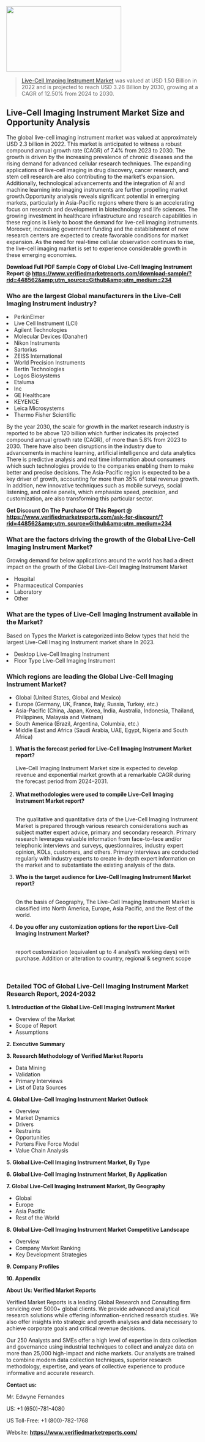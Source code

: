 
<img src="https://ffe5etoiles.com/wp-content/uploads/2024/12/MST1-300x171.png" alt="" width="300" height="171" class="alignnone size-medium wp-image-20088" /><blockquote><p><p><a href="https://www.verifiedmarketreports.com/download-sample/?rid=448562&utm_source=Github&utm_medium=234" target="_blank">Live-Cell Imaging Instrument Market</a> was valued at USD 1.50 Billion in 2022 and is projected to reach USD 3.26 Billion by 2030, growing at a CAGR of 12.50% from 2024 to 2030.</p></blockquote><p><h2>Live-Cell Imaging Instrument Market Size and Opportunity Analysis</h2>The global live-cell imaging instrument market was valued at approximately USD 2.3 billion in 2022. This market is anticipated to witness a robust compound annual growth rate (CAGR) of 7.4% from 2023 to 2030. The growth is driven by the increasing prevalence of chronic diseases and the rising demand for advanced cellular research techniques. The expanding applications of live-cell imaging in drug discovery, cancer research, and stem cell research are also contributing to the market's expansion. Additionally, technological advancements and the integration of AI and machine learning into imaging instruments are further propelling market growth.Opportunity analysis reveals significant potential in emerging markets, particularly in Asia-Pacific regions where there is an accelerating focus on research and development in biotechnology and life sciences. The growing investment in healthcare infrastructure and research capabilities in these regions is likely to boost the demand for live-cell imaging instruments. Moreover, increasing government funding and the establishment of new research centers are expected to create favorable conditions for market expansion. As the need for real-time cellular observation continues to rise, the live-cell imaging market is set to experience considerable growth in these emerging economies.</p><p class=""><strong>Download Full PDF Sample Copy of Global Live-Cell Imaging Instrument Report @ <a href="https://www.verifiedmarketreports.com/download-sample/?rid=448562&amp;utm_source=Github&amp;utm_medium=234" target="_blank">https://www.verifiedmarketreports.com/download-sample/?rid=448562&amp;utm_source=Github&amp;utm_medium=234</a></strong></p><h3 id="" class="">Who are the largest Global manufacturers in the Live-Cell Imaging Instrument industry?</h3><p><li>PerkinElmer</li><li> Live Cell Instrument (LCI)</li><li> Agilent Technologies</li><li> Molecular Devices (Danaher)</li><li> Nikon Instruments</li><li> Sartorius</li><li> ZEISS International</li><li> World Precision Instruments</li><li> Bertin Technologies</li><li> Logos Biosystems</li><li> Etaluma</li><li> Inc</li><li> GE Healthcare</li><li> KEYENCE</li><li> Leica Microsystems</li><li> Thermo Fisher Scientific</li></p><div class=""><div class="" dir="" data-message-author-role="" data-message-id="" data-message-model-slug=""><div class=""><div class=""><div class=""><div class="" dir="" data-message-author-role="" data-message-id="" data-message-model-slug=""><div class=""><div class=""><p>By the year 2030, the scale for growth in the market research industry is reported to be above 120 billion which further indicates its projected compound annual growth rate (CAGR), of more than 5.8% from 2023 to 2030. There have also been disruptions in the industry due to advancements in machine learning, artificial intelligence and data analytics There is predictive analysis and real time information about consumers which such technologies provide to the companies enabling them to make better and precise decisions. The Asia-Pacific region is expected to be a key driver of growth, accounting for more than 35% of total revenue growth. In addition, new innovative techniques such as mobile surveys, social listening, and online panels, which emphasize speed, precision, and customization, are also transforming this particular sector.</p><p><strong>Get Discount On The Purchase Of This Report @&nbsp; <a href="https://www.verifiedmarketreports.com/ask-for-discount/?rid=448562&amp;utm_source=Github&amp;utm_medium=234" target="_blank">https://www.verifiedmarketreports.com/ask-for-discount/?rid=448562&amp;utm_source=Github&amp;utm_medium=234</a></strong></p></div></div></div></div></div></div></div></div><h3 id="" class="">What are the factors driving the growth of the Global Live-Cell Imaging Instrument Market?</h3><p id="" class="">Growing demand for below applications around the world has had a direct impact on the growth of the Global Live-Cell Imaging Instrument Market</p><p id="" class=""><li>Hospital</li><li> Pharmaceutical Companies</li><li> Laboratory</li><li> Other</li></p><h3 id="" class="">What are the types of Live-Cell Imaging Instrument available in the Market?</h3><p id="" class="">Based on Types the Market is categorized into Below types that held the largest Live-Cell Imaging Instrument market share In 2023.</p><p id="" class=""><li>Desktop Live-Cell Imaging Instrument</li><li> Floor Type Live-Cell Imaging Instrument</li></p><h3 id="" class="">Which regions are leading the Global Live-Cell Imaging Instrument Market?</h3><ul><li>Global (United States, Global and Mexico)</li><li>Europe (Germany, UK, France, Italy, Russia, Turkey, etc.)</li><li>Asia-Pacific (China, Japan, Korea, India, Australia, Indonesia, Thailand, Philippines, Malaysia and Vietnam)</li><li>South America (Brazil, Argentina, Columbia, etc.)</li><li>Middle East and Africa (Saudi Arabia, UAE, Egypt, Nigeria and South Africa)</li></ul><p><ol><li><strong>What is the forecast period for Live-Cell Imaging Instrument Market report?<br /></strong><br /><span data-sheets-root="1" data-sheets-value="{&quot;1&quot;:2,&quot;2&quot;:&quot;XXXX size is expected to develop revenue and exponential market growth at a remarkable CAGR during the forecast period from 2024&ndash;2030.&quot;}" data-sheets-userformat="{&quot;2&quot;:12674,&quot;4&quot;:{&quot;1&quot;:2,&quot;2&quot;:16776960},&quot;10&quot;:2,&quot;11&quot;:0,&quot;15&quot;:&quot;Arial&quot;,&quot;16&quot;:12}">Live-Cell Imaging Instrument Market size is expected to develop revenue and exponential market growth at a remarkable CAGR during the forecast period from 2024&ndash;2031.</span><br /><br /></li><li><strong>What methodologies were used to compile Live-Cell Imaging Instrument Market report?<br /><br /></strong><p>The qualitative and quantitative data of the&nbsp;Live-Cell Imaging Instrument Market is prepared through various research considerations such as subject matter expert advice, primary and secondary research. Primary research leverages valuable information from face-to-face and/or telephonic interviews and surveys, questionnaires, industry expert opinion, KOLs, customers, and others. Primary interviews are conducted regularly with industry experts to create in-depth expert information on the market and to substantiate the existing analysis of the data.&nbsp;</p></li><li><strong>Who is the target audience for Live-Cell Imaging Instrument Market report?<br /><br /></strong><p>On the basis of Geography, The&nbsp;Live-Cell Imaging Instrument Market is classified into North America, Europe, Asia Pacific, and the Rest of the world.</p></li><li><strong>Do you offer any customization options for the report Live-Cell Imaging Instrument Market?<br /><br /></strong><p>report customization (equivalent up to 4 analyst&rsquo;s working days) with purchase. Addition or alteration to country, regional &amp; segment scope</p><p>&nbsp;</p></li></ol></p><h3 id="" class="">Detailed TOC of Global Live-Cell Imaging Instrument Market Research Report, 2024-2032</h3><p id="" class=""><strong>1. Introduction of the Global Live-Cell Imaging Instrument Market</strong></p><ul><li>Overview of the Market</li><li>Scope of Report</li><li>Assumptions</li></ul><p id="" class=""><strong>2. Executive Summary</strong></p><p id="" class=""><strong>3. Research Methodology of&nbsp;Verified Market Reports</strong></p><ul><li>Data Mining</li><li>Validation</li><li>Primary Interviews</li><li>List of Data Sources</li></ul><p id="" class=""><strong>4. Global Live-Cell Imaging Instrument Market Outlook</strong></p><ul><li>Overview</li><li>Market Dynamics</li><li>Drivers</li><li>Restraints</li><li>Opportunities</li><li>Porters Five Force Model</li><li>Value Chain Analysis</li></ul><p id="" class=""><strong>5. Global Live-Cell Imaging Instrument Market, By&nbsp;Type</strong></p><p id="" class=""><strong>6. Global Live-Cell Imaging Instrument Market, By Application</strong></p><p id="" class=""><strong>7. Global Live-Cell Imaging Instrument Market, By Geography</strong></p><ul><li>Global</li><li>Europe</li><li>Asia Pacific</li><li>Rest of the World</li></ul><p id="" class=""><strong>8. Global Live-Cell Imaging Instrument Market Competitive Landscape</strong></p><ul><li>Overview</li><li>Company Market Ranking</li><li>Key Development Strategies</li></ul><p id="" class=""><strong>9. Company Profiles</strong></p><p id="" class=""><strong>10. Appendix</strong></p><p id="" class=""><strong>About Us: Verified Market Reports</strong></p><p id="" class="">Verified Market Reports is a leading Global Research and Consulting firm servicing over 5000+ global clients. We provide advanced analytical research solutions while offering information-enriched research studies. We also offer insights into strategic and growth analyses and data necessary to achieve corporate goals and critical revenue decisions.</p><p id="" class="">Our 250 Analysts and SMEs offer a high level of expertise in data collection and governance using industrial techniques to collect and analyze data on more than 25,000 high-impact and niche markets. Our analysts are trained to combine modern data collection techniques, superior research methodology, expertise, and years of collective experience to produce informative and accurate research.</p><p id="" class=""><strong>Contact us:</strong></p><p id="" class="">Mr. Edwyne Fernandes</p><p id="" class="">US: +1 (650)-781-4080</p><p id="" class="">US Toll-Free: +1 (800)-782-1768</p><p id="" class="">Website: <a target="" data-test-app-aware-link=""><strong>https://www.verifiedmarketreports.com/</strong></a></p>
